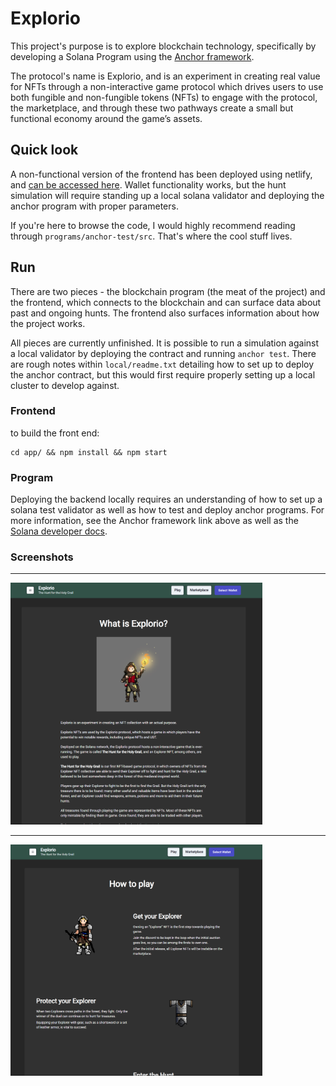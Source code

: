 # Explorio

This project's purpose is to explore blockchain technology, specifically by developing a Solana Program using the [Anchor framework](https://book.anchor-lang.com/introduction/what_is_anchor.html).

The protocol's name is Explorio, and is an experiment in creating real value for NFTs through a non-interactive game protocol which drives users to use both fungible and non-fungible tokens (NFTs) to engage with the protocol, the marketplace, and through these two pathways create a small but functional economy around the game’s assets.

## Quick look
A non-functional version of the frontend has been deployed using netlify, and [can be accessed here](https://mellow-florentine-7a7c89.netlify.app/). Wallet functionality works, but the hunt simulation will require standing up a local solana validator and deploying the anchor program with proper parameters.

If you're here to browse the code, I would highly recommend reading through `programs/anchor-test/src`. That's where the cool stuff lives.

## Run
There are two pieces - the blockchain program (the meat of the project) and the frontend, which connects to the blockchain and can surface data about past and ongoing hunts. The frontend also surfaces information about how the project works.

All pieces are currently unfinished. It is possible to run a simulation against a local validator by deploying the contract and running `anchor test`. There are rough notes within `local/readme.txt` detailing how to set up to deploy the anchor contract, but this would first require properly setting up a local cluster to develop against.

### Frontend
to build the front end:
```
cd app/ && npm install && npm start
```

### Program
Deploying the backend locally requires an understanding of how to set up a solana test validator as well as how to test and deploy anchor programs. For more information, see the Anchor framework link above as well as the [Solana developer docs](https://docs.solana.com/developing/test-validator).

### Screenshots
---

<img src="local/homepage.png" alt="Homepage" width="80%"/>

---

<img src="local/quick-look.png" alt="Quick look" width="80%"/>
